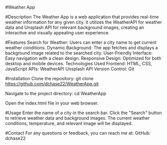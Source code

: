 #Weather App

#Description
The Weather App is a web application that provides real-time weather information for any given city. It utilizes the WeatherAPI for weather data and Unsplash API for relevant background images, creating an interactive and visually appealing user experience.

#Features
Search for Weather: Users can enter a city name to get current weather conditions.
Dynamic Background: The app fetches and displays a background image related to the searched city.
User-Friendly Interface: Easy navigation with a clean design.
Responsive Design: Optimized for both desktop and mobile devices.
Technologies Used
Frontend: HTML, CSS, JavaScript
APIs:
WeatherAPI
Unsplash API
Version Control: Git

#Installation
Clone the repository:
git clone https://github.com/dchase22/WeatherApp.git

Navigate to the project directory:
cd WeatherApp

Open the index.html file in your web browser.

#Usage
Enter the name of a city in the search bar.
Click the "Search" button to retrieve weather data and background images.
The current weather conditions, temperature, and relevant image will be displayed.

#Contact
For any questions or feedback, you can reach me at:
GitHub: dchase22
